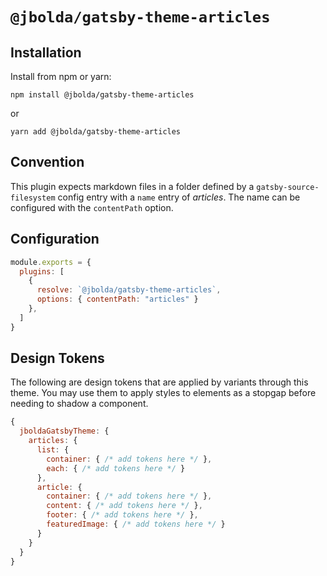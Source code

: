 # `@jbolda/gatsby-theme-articles`

## Installation
Install from npm or yarn:
```
npm install @jbolda/gatsby-theme-articles
```
or
```
yarn add @jbolda/gatsby-theme-articles
```

## Convention
This plugin expects markdown files in a folder defined by a `gatsby-source-filesystem` config entry with a `name` entry of _articles_. The name can be configured with the `contentPath` option.

## Configuration

```js
module.exports = {
  plugins: [
    {
      resolve: `@jbolda/gatsby-theme-articles`,
      options: { contentPath: "articles" }
    },
  ]
}
```

## Design Tokens
The following are design tokens that are applied by variants through this theme. You may use them to apply styles to elements as a stopgap before needing to shadow a component.

```js
{
  jboldaGatsbyTheme: {
    articles: {
      list: {
        container: { /* add tokens here */ },
        each: { /* add tokens here */ }
      },
      article: {
        container: { /* add tokens here */ },
        content: { /* add tokens here */ },
        footer: { /* add tokens here */ },
        featuredImage: { /* add tokens here */ }
      }
    }
  }
}
```
